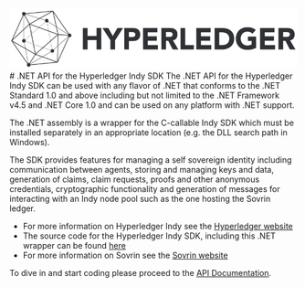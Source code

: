 
<img src="images/logo_hl_new.png">
# .NET API for the Hyperledger Indy SDK
The .NET API for the Hyperledger Indy SDK can be used with any flavor of .NET that conforms to the .NET Standard 1.0
and above including but not limited to the .NET Framework v4.5 and .NET Core 1.0 and can be used on any platform with
.NET support.

The .NET assembly is a wrapper for the C-callable Indy SDK which must be installed separately
in an appropriate location (e.g. the DLL search path in Windows). 

The SDK provides features for managing a self sovereign identity including communication between agents, storing and managing
keys and data, generation of claims, claim requests, proofs and other anonymous credentials, cryptographic functionality
and generation of messages for interacting with an Indy node pool such as the one hosting the Sovrin ledger.

* For more information on Hyperledger Indy see the [Hyperledger website](http://hyperledger.org)
* The source code for the Hyperledger Indy SDK, including this .NET wrapper can be found [here](https://github.com/hyperledger/indy-sdk)
* For more information on Sovrin see the [Sovrin website](https://sovrin.org)

To dive in and start coding please proceed to the [API Documentation](api/index.md).